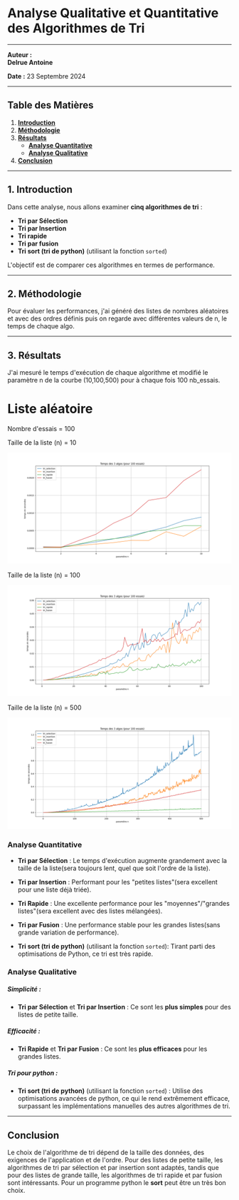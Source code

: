 #  **Analyse Qualitative et Quantitative des Algorithmes de Tri**
___
**Auteur :**  
**Delrue Antoine**  

**Date :** 23 Septembre 2024  

___

## **Table des Matières**
1. [**Introduction**](#introduction)
2. [**Méthodologie**](#méthodologie)
3. [**Résultats**](#résultats)  
   - [**Analyse Quantitative**](#analyse-quantitative)  
   - [**Analyse Qualitative**](#analyse-qualitative)
4. [**Conclusion**](#conclusion)

___

<a name="introduction"></a>

## 1. **Introduction**

Dans cette analyse, nous allons examiner  **cinq algorithmes de tri** :

- **Tri par Sélection**
- **Tri par Insertion**
- **Tri rapide**
- **Tri par fusion**
- **Tri sort (tri de python)** (utilisant la fonction `sorted`)

L'objectif est de comparer ces algorithmes en termes de performance.

___
<a name="méthodologie"></a>

## 2. **Méthodologie**

Pour évaluer les performances, j'ai généré des listes de nombres aléatoires et avec des ordres définis puis on regarde avec différentes valeurs de n, le temps de chaque algo.

___
<a name="résultats"></a>

## 3. **Résultats**

J'ai mesuré le temps d'exécution de chaque algorithme et modifié le paramètre n de la courbe (10,100,500) pour à chaque fois 100 nb_essais.

# Liste aléatoire

Nombre d'essais = 100 

Taille de la liste (n) = 10 

![Figure 0](img/Figure_0.png)

Taille de la liste (n) = 100

![Figure 1](img/Figure_1.png)

Taille de la liste (n) = 500 

![Figure 2](img/Figure_2.png)

<a name="analyse-quantitative"></a>

### **Analyse Quantitative**
- **Tri par Sélection** : Le temps d'exécution augmente grandement avec la taille de la liste(sera toujours lent, quel que soit l'ordre de la liste).

- **Tri par Insertion** : Performant pour les "petites listes"(sera excellent pour une liste déjà triée).

- **Tri Rapide** : Une excellente performance pour les "moyennes"/"grandes listes"(sera excellent avec des listes mélangées).

- **Tri par Fusion** : Une performance stable pour les grandes listes(sans grande variation de performance).

- **Tri sort (tri de python)** (utilisant la fonction `sorted`): Tirant parti des optimisations de Python, ce tri est très rapide.


<a name="analyse-qualitative"></a>

### **Analyse Qualitative**
##### Simplicité : 
- **Tri par Sélection** et **Tri par Insertion** : Ce sont les **plus simples** pour des listes de petite taille.

##### Efficacité : 
- **Tri Rapide** et **Tri par Fusion** : Ce sont les **plus efficaces** pour les grandes listes.

##### Tri pour python : 
- **Tri sort (tri de python)** (utilisant la fonction `sorted`) : Utilise des optimisations avancées de python, ce qui le rend extrêmement efficace, surpassant les implémentations manuelles des autres algorithmes de tri.

___

<a name="conclusion"></a>

## **Conclusion**


Le choix de l'algorithme de tri dépend de la taille des données, des exigences de l'application et de l'ordre. Pour des listes de petite taille, les algorithmes de tri par sélection et par insertion sont adaptés, tandis que pour des listes de grande taille, les algorithmes de tri rapide et par fusion sont intéressants. Pour un programme python le **sort** peut être un très bon choix.